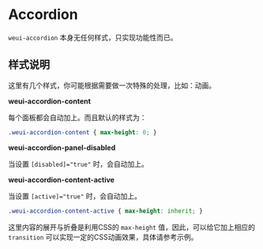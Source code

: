 # Accordion

`weui-accordion` 本身无任何样式，只实现功能性而已。

## 样式说明

这里有几个样式，你可能根据需要做一次特殊的处理，比如：动画。

**weui-accordion-content**

每个面板都会自动加上。而且默认的样式为：

```css
.weui-accordion-content { max-height: 0; }
```

**weui-accordion-panel-disabled**

当设置 `[disabled]="true"` 时，会自动加上。

**weui-accordion-content-active**

当设置 `[active]="true"` 时，会自动加上。

```css
.weui-accordion-content-active { max-height: inherit; }
```

这里内容的展开与折叠是利用CSS的 `max-height` 值，因此，可以给它加上相应的 `transition` 可以实现一定的CSS动画效果，具体请参考示例。
